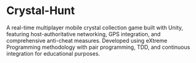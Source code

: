# Crystal-Hunt
A real-time multiplayer mobile crystal collection game built with Unity, featuring host-authoritative networking, GPS integration, and comprehensive anti-cheat measures. Developed using eXtreme Programming methodology with pair programming, TDD, and continuous integration for educational purposes.
